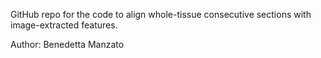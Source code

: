 GitHub repo for the code to align whole-tissue consecutive sections with image-extracted features.

Author: Benedetta Manzato
